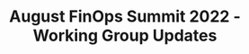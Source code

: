 ---
title: August FinOps Summit 2022 - Working Group Updates 
description: This month, we caught up with FinOps Working Group projects from the summer, including Unit Economics, Container Cost Allocation, and Sustainability.
date-added: August 2022
type: Video
source: Foundation Contribution
label: 
link: https://www.youtube.com/watch?v=mZZ3sxUijJk
framework-capabilities:
  - Unit Economics
  - Cost Allocation
  - Sustainability
cloud-provider: 
  - Multi-Cloud
permalink: /resources/not-here/
weight: 30
listing: true
---